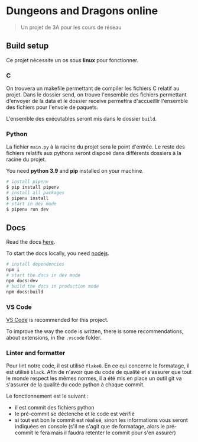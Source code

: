 # Dungeons and Dragons online

> Un projet de 3A pour les cours de réseau

## Build setup

Ce projet nécessite un os sous **linux** pour fonctionner.

### C

On trouvera un makefile permettant de compiler les fichiers C relatif au projet. Dans le dossier send, on trouve l'ensemble des fichiers permettant d'envoyer de la data et le dossier receive permettra d'accueillir l'ensemble des fichiers pour l'envoie de paquets.

L'ensemble des exécutables seront mis dans le dossier `build`.

### Python

La fichier `main.py` à la racine du projet sera le point d'entrée. Le reste des fichiers relatifs aux pythons seront disposé dans différents dossiers à la racine du projet.

You need **python 3.9** and **pip** installed on your machine.

```sh
# install pipenv
$ pip install pipenv
# install all packages
$ pipenv install
# start in dev mode
$ pipenv run dev
```

## Docs

Read the docs [here](https://barbapapazes.github.io/dungeons-dragons-online/).

To start the docs locally, you need [nodejs](https://nodejs.org).

```sh
# install dependencies
npm i
# start the docs in dev mode
npm docs:dev
# build the docs in production mode
npm docs:build
```

### VS Code

[VS Code](https://code.visualstudio.com/) is recommended for this project.

To improve the way the code is written, there is some recommendations, about extensions, in the `.vscode` folder.

### Linter and formatter

Pour lint notre code, il est utilisé `flake8`. En ce qui concerne le formatage, il est utilisé `black`. Afin de n'avoir que du code de qualité et s'assurer que tout le monde respect les mêmes normes, il a été mis en place un outil git va s'assurer de la qualité du code python à chaque commit.

Le fonctionnement est le suivant :

- il est commit des fichiers python
- le pré-commit se déclenche et le code est vérifié
- si tout est bon le commit est réalisé, sinon les informations vous seront indiquées en console (s'il ne s'agit que de formatage, alors le pré-commit le fera mais il faudra retenter le commit pour s'en assurer)
